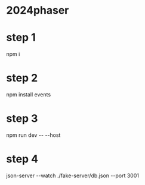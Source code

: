 # 2024phaser

# step 1
npm i

# step 2
npm install events

# step 3
npm run dev -- --host

# step 4
json-server --watch ./fake-server/db.json --port 3001